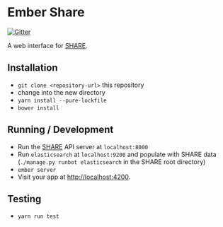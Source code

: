 # Ember Share

[![Gitter](https://badges.gitter.im/CenterForOpenScience/SHARE.svg)](https://gitter.im/CenterForOpenScience/SHARE?utm_source=badge&utm_medium=badge&utm_campaign=pr-badge)

A web interface for [SHARE](https://github.com/CenterForOpenScience/SHARE).

## Installation

* `git clone <repository-url>` this repository
* change into the new directory
* `yarn install --pure-lockfile`
* `bower install`

## Running / Development

* Run the [SHARE](https://github.com/CenterForOpenScience/SHARE) API server at `localhost:8000`
* Run `elasticsearch` at `localhost:9200` and populate with SHARE data
  (`./manage.py runbot elasticsearch` in the SHARE root directory)
* `ember server`
* Visit your app at [http://localhost:4200](http://localhost:4200).

## Testing

* `yarn run test`
